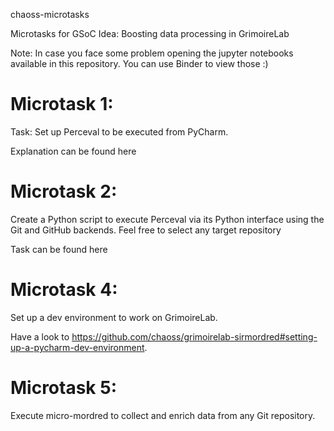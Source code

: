chaoss-microtasks 

Microtasks for GSoC Idea: Boosting data processing in GrimoireLab

Note: In case you face some problem opening the jupyter notebooks available in this repository. You can use Binder to view those :)

# Microtask 1:

Task: Set up Perceval to be executed from PyCharm. 

Explanation can be found here

# Microtask 2:
Create a Python script to execute Perceval via its Python interface using the Git and GitHub backends. Feel free to select any target repository

Task can be found here

# Microtask 4:
Set up a dev environment to work on GrimoireLab. 

Have a look to https://github.com/chaoss/grimoirelab-sirmordred#setting-up-a-pycharm-dev-environment.

# Microtask 5:
Execute micro-mordred to collect and enrich data from any Git repository.



